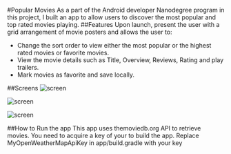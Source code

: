 #Popular Movies
As a part of the Android developer Nanodegree program in this project, I built an app to allow users to discover the most popular and top rated movies playing.
##Features
Upon launch, present the user with a grid arrangement of movie posters and allows the user to:
*	Change the sort order to view either the most popular or the highest rated movies or favorite movies.
*	View the movie details such as Title, Overview, Reviews, Rating and play trailers.
*	Mark movies as favorite and save locally.

##Screens
![screen](../master/art/grid.png)

![screen](../master/art/details.png)

![screen](../master/art/tablet.png)
 
##How to Run the app
This app uses  themoviedb.org API to retrieve movies. You need to acquire a key of your to build the app. Replace MyOpenWeatherMapApiKey in app/build.gradle with your key

